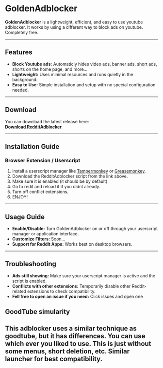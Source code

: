 # GoldenAdblocker

**GoldenAdblocker** is a lightweight, efficient, and easy to use youtube adblocker. It works by using a different way to block ads on youtube. Completely free.

---

## Features

- **Block Youtube ads:** Automaticly hides video ads, banner ads, short ads, shorts on the home page, and more...
- **Lightweight:** Uses minimal resources and runs quietly in the background.
- **Easy to Use:** Simple installation and setup with no special configuration needed.

---

## Download

You can download the latest release here:  
[**Download RedditAdblocker**](ilomero.com/goldenadblocker/download.user.js)  

---

## Installation Guide

### Browser Extension / Userscript
1. Install a userscript manager like [Tampermonkey](https://www.tampermonkey.net/) or [Greasemonkey](https://www.greasespot.net/).
2. Download the RedditAdblocker script from the link above.
3. Make sure it is enabled (it should be by default).
4. Go to redit and reload it if you didnt already.
5. Turn off conflict extensions.
6. ENJOY!

---

## Usage Guide

- **Enable/Disable:** Turn GoldenAdblocker on or off through your userscript manager or application interface.
- **Customize Filters:** Soon...
- **Support for Reddit Apps:** Works best on desktop browsers.

---

## Troubleshooting

- **Ads still showing:** Make sure your userscript manager is active and the script is enabled.
- **Conflicts with other extensions:** Temporarily disable other Reddit-related extensions to check compatibility.
- **Fell free to open an issue if you need:** Click issues and open one

## GoodTube simularity 

This adblocker uses a similar technique as goodtube, but it has differences. You can use which ever you liked to use. This is just without some menus, short deletion, etc.
Similar launcher for best compatibility.
---
  
